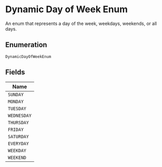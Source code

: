 
# Dynamic Day of Week Enum

An enum that represents a day of the week, weekdays, weekends, or all days.

## Enumeration

`DynamicDayOfWeekEnum`

## Fields

| Name |
|  --- |
| `SUNDAY` |
| `MONDAY` |
| `TUESDAY` |
| `WEDNESDAY` |
| `THURSDAY` |
| `FRIDAY` |
| `SATURDAY` |
| `EVERYDAY` |
| `WEEKDAY` |
| `WEEKEND` |

